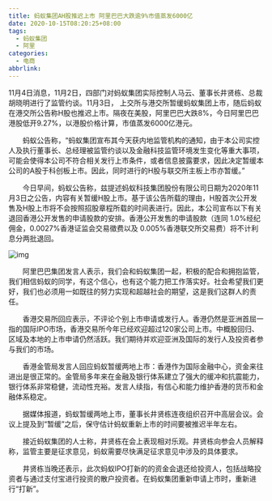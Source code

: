 ```yaml
---
title: 蚂蚁集团AH股推迟上市 阿里巴巴大跌逾9%市值蒸发6000亿
date: 2020-10-15T08:20:25+08:00
tags:
  - 蚂蚁集团
  - 阿里
categories:
  - 电商
abbrlink:
---
```


11月4日消息，11月2日，四部门对蚂蚁集团实际控制人马云、董事长井贤栋、总裁胡晓明进行了监管约谈。11月3日， 上交所与港交所暂缓蚂蚁集团上市，随后蚂蚁在港交所公告称H股也推迟上市。隔夜在美股，阿里巴巴大跌8%，今日阿里巴巴港股低开9.27%，以港股价格计算，市值蒸发6000亿港元。

　　蚂蚁公告称，“蚂蚁集团宣布其今天获内地监管机构的通知，由于本公司实控人及执行董事长、总经理被监管约谈以及金融科技监管环境发生变化等重大事项，可能会使得本公司不符合相关发行上市条件，或者信息披露要求，因此决定暂缓本公司的A股于科创板上市。因此，同时进行的H股与联交所主板上市亦暂缓。”

　　今日早间，蚂蚁公告称，兹提述蚂蚁科技集团股份有限公司日期为2020年11月3日之公告，内容有关暂缓H股上市。基于该公告所载的理由，H股首次公开发售及H股上市将不会按照招股章程所载的时间表进行。因此，本公司宣布以下有关退回香港公开发售的申请股款的安排。香港公开发售的申请股款（连同 1.0%经纪佣金，0.0027%香港证监会交易徵费以及 0.005%香港联交所交易费）将不计利息分两批退回。

![img](https://cdn.jsdelivr.net/gh/yakeing/Documentation@main/Hexo/images/2493-kcieywa1637124.png)

　　阿里巴巴集团发言人表示，我们会和蚂蚁集团一起，积极的配合和拥抱监管，我们相信蚂蚁的同学，有这个信心，也有这个能力把工作落实好。社会希望我们更好，我们也必须用一如既往的努力实现和超越社会的期望，这是我们这群人的责任。

　　香港交易所回应表示，不评论个别上市申请或发行人。香港仍然是亚洲首屈一指的国际IPO市场，香港交易所今年已经欢迎超过120家公司上市。中概股回归、区域及本地的上市申请仍然活跃。我们期待并欢迎亚洲及国际的发行人及投资者参与我们的市场。

　　香港金管局发言人回应蚂蚁暂缓两地上市：香港作为国际金融中心，资金来往进出是很正常的。金管局多年来在金融及银行体系建立了强大的缓冲和抗震能力，银行体系非常稳健，流动性充裕。发言人续指，有信心和能力维护香港的货币和金融体系稳定。

　　据媒体报道，蚂蚁暂缓两地上市，董事长井贤栋连夜组织召开中高层会议。会议上提及到“暂缓”之后，保守估计蚂蚁重新上市的时间要被推迟半年左右。

　　接近蚂蚁集团的人士称，井贤栋在会上表现相对乐观。井贤栋向参会人员解释称，监管主要是征求意见，蚂蚁需要尽快满足征求意见中涉及的具体要求。

　　井贤栋当晚还表示，此次蚂蚁IPO打新的的资金会退还给投资人，包括战略投资者与通过支付宝进行投资的散户投资者。在蚂蚁集团重新申请上市时，重新进行“打新”。